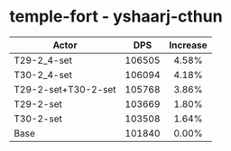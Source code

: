 # temple-fort - yshaarj-cthun
| Actor | DPS | Increase |
|---|:---:|:---:|
|T29-2_4-set|106505|4.58%|
|T30-2_4-set|106094|4.18%|
|T29-2-set+T30-2-set|105768|3.86%|
|T29-2-set|103669|1.80%|
|T30-2-set|103508|1.64%|
|Base|101840|0.00%|
